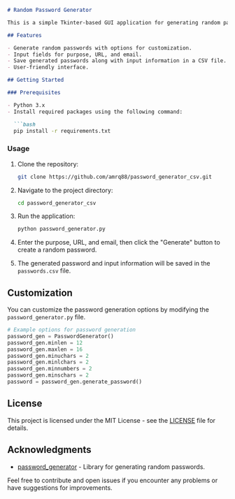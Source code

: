```markdown
# Random Password Generator

This is a simple Tkinter-based GUI application for generating random passwords and storing them in a CSV file.

## Features

- Generate random passwords with options for customization.
- Input fields for purpose, URL, and email.
- Save generated passwords along with input information in a CSV file.
- User-friendly interface.

## Getting Started

### Prerequisites

- Python 3.x
- Install required packages using the following command:

  ```bash
  pip install -r requirements.txt
  ```

### Usage

1. Clone the repository:

   ```bash
   git clone https://github.com/amrq88/password_generator_csv.git
   ```

2. Navigate to the project directory:

   ```bash
   cd password_generator_csv
   ```

3. Run the application:

   ```bash
   python password_generator.py
   ```

4. Enter the purpose, URL, and email, then click the "Generate" button to create a random password.

5. The generated password and input information will be saved in the `passwords.csv` file.

## Customization

You can customize the password generation options by modifying the `password_generator.py` file.

```python
# Example options for password generation
password_gen = PasswordGenerator()
password_gen.minlen = 12
password_gen.maxlen = 16
password_gen.minuchars = 2
password_gen.minlchars = 2
password_gen.minnumbers = 2
password_gen.minschars = 2
password = password_gen.generate_password()
```

## License

This project is licensed under the MIT License - see the [LICENSE](LICENSE) file for details.

## Acknowledgments

- [password_generator](https://pypi.org/project/password-generator/) - Library for generating random passwords.

Feel free to contribute and open issues if you encounter any problems or have suggestions for improvements.
```
